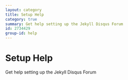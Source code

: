 ```yaml
---
layout: category
title: Setup Help
category: true
summary: Get help setting up the Jekyll Disqus Forum
id: 2734429
group-id: help
---
```


# Setup Help
Get help setting up the Jekyll Disqus Forum
